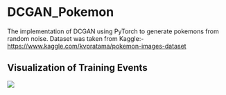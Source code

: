 # DCGAN_Pokemon
The implementation of DCGAN using PyTorch to generate pokemons from random noise. Dataset was taken from Kaggle:- https://www.kaggle.com/kvpratama/pokemon-images-dataset

## Visualization of Training Events 
![](/training-phases.gif)
